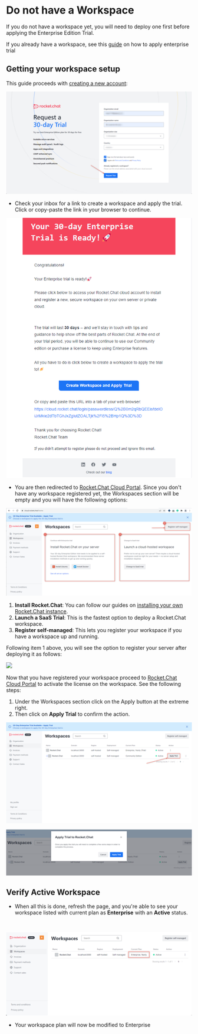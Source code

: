 # Do not have a Workspace

If you do not have a workspace yet, you will need to deploy one first before applying the Enterprise Edition Trial.

If you already have a workspace, see this [guide](has-workspace.md) on how to apply enterprise trial&#x20;

## Getting your workspace setup

This guide proceeds with [creating a new account](https://cloud.rocket.chat/trial/ee):

![](<../../.gitbook/assets/image (644) (2).png>)

* Check your inbox for a link to create a workspace and apply the trial. Click or copy-paste the link in your browser to continue.

![](<../../.gitbook/assets/image (671) (1) (1).png>)

* You are then redirected to [Rocket.Chat Cloud Portal](https://cloud.rocket.chat/). Since you don't have any workspace registered yet, the Workspaces section will be empty and you will have the following options:

![](<../../.gitbook/assets/image (639) (1).png>)

1. **Install Rocket.Chat**: You can follow our guides on [installing your own Rocket.Chat instance](../../deploy/prepare-for-your-deployment/).
2. **Launch a SaaS Trial**: This is the fastest option to deploy a Rocket.Chat workspace.
3. **Register self-managed**: This lets you register your workspace if you have a workspace up and running.

Following item 1 above, you will see the option to register your server after deploying it as follows:

![](https://lh6.googleusercontent.com/aymgd-YyVLVzbWt6Z8PQSHkX5kGDSYG8YgPzt8zYd3O8D4WTMabsEpCKJj68NCUOMDdvfPpwtG5KCW70uppBNkRJKp3DNMRVAXJ2QaEkTjSoplk7fSoUycycUg0EKLxGT1lNicrh2QHEbq\_pYw)

Now that you have registered your workspace proceed to [Rocket.Chat Cloud Portal](https://cloud.rocket.chat/) to activate the license on the workspace. See the following steps:

1. Under the Workspaces section click on the Apply button at the extreme right.
2. Then click on **Apply Trial** to confirm the action.

![](<../../.gitbook/assets/image (663) (1) (1).png>)

![](<../../.gitbook/assets/image (642) (1) (1).png>)



## Verify Active Workspace

* When all this is done, refresh the page, and you're able to see your workspace listed with current plan as **Enterprise** with an **Active** status.

​

![](<../../.gitbook/assets/image (253) (1).png>)

* Your workspace plan will now be modified to Enterprise
